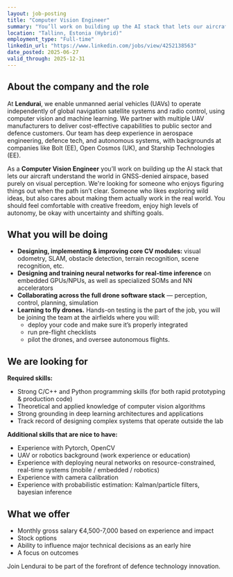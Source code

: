 ```yaml
---
layout: job-posting
title: "Computer Vision Engineer"
summary: "You’ll work on building up the AI stack that lets our aircraft understand the world in GNSS-denied airspace, based purely on visual perception. We're looking for someone who enjoys figuring things out when the path isn’t clear. Someone who likes exploring wild ideas, but also cares about making them actually work in the real world."
location: "Tallinn, Estonia (Hybrid)"
employment_type: "Full-time"
linkedin_url: "https://www.linkedin.com/jobs/view/4252138563"
date_posted: 2025-06-27
valid_through: 2025-12-31
---
```


## About the company and the role

At **Lendurai**, we enable unmanned aerial vehicles (UAVs) to operate independently of global navigation satellite systems and radio control, using computer vision and machine learning. We partner with multiple UAV manufacturers to deliver cost-effective capabilities to public sector and defence customers. Our team has deep experience in aerospace engineering, defence tech, and autonomous systems, with backgrounds at companies like Bolt (EE), Open Cosmos (UK), and Starship Technologies (EE).

As a **Computer Vision Engineer** you’ll work on building up the AI stack that lets our aircraft understand the world in GNSS-denied airspace, based purely on visual perception. We're looking for someone who enjoys figuring things out when the path isn’t clear. Someone who likes exploring wild ideas, but also cares about making them actually work in the real world. You should feel comfortable with creative freedom, enjoy high levels of autonomy, be okay with uncertainty and shifting goals. 

## What you will be doing

* **Designing, implementing & improving core CV modules:** visual odometry, SLAM, obstacle detection, terrain recognition, scene recognition, etc.  
* **Designing and training neural networks for real-time inference** on embedded GPUs/NPUs, as well as specialized SOMs and NN accelerators  
* **Collaborating across the full drone software stack** — perception, control, planning, simulation  
* **Learning to fly drones.** Hands-on testing is the part of the job, you will be joining the team at the airfields where you will:  
  - deploy your code and make sure it’s properly integrated  
  - run pre-flight checklists  
  - pilot the drones, and oversee autonomous flights.

## We are looking for 

**Required skills:**

* Strong C/C++ and Python programming skills (for both rapid prototyping & production code)  
* Theoretical and applied knowledge of computer vision algorithms  
* Strong grounding in deep learning architectures and applications  
* Track record of designing complex systems that operate outside the lab

**Additional skills that are nice to have:**

* Experience with Pytorch, OpenCV  
* UAV or robotics background (work experience or education)  
* Experience with deploying neural networks on resource-constrained, real-time systems (mobile / embedded / robotics)  
* Experience with camera calibration  
* Experience with probabilistic estimation: Kalman/particle filters, bayesian inference

## What we offer

* Monthly gross salary €4,500-7,000 based on experience and impact  
* Stock options  
* Ability to influence major technical decisions as an early hire  
* A focus on outcomes

Join Lendurai to be part of the forefront of defence technology innovation.